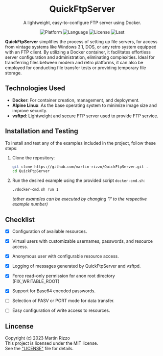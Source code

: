 <h1 align="center">QuickFtpServer</h1>
<p align="center">A lightweight, easy-to-configure FTP server using Docker.</p>
<p align="center">
<img alt="Platform" src="https://img.shields.io/badge/platform-docker-33F">
<img alt="Language" src="https://img.shields.io/badge/language-ash script-22E">
<img alt="License"  src="https://img.shields.io/github/license/martin-rizzo/QuickFtpServer?color=11D">
<img alt="Last"     src="https://img.shields.io/github/last-commit/martin-rizzo/QuickFtpServer">
</p>

<!--
# QuickFtpServer
-->

**QuickFtpServer** simplifies the process of setting up file servers, for access from vintage systems like Windows 3.1, DOS, or any retro system equipped with an FTP client. By utilizing a Docker container, it facilitates effortless server configuration and administration, eliminating complexities. Ideal for transferring files between modern and retro platforms, it can also be employed for conducting file transfer tests or providing temporary file storage.

## Technologies Used

- **Docker**: For container creation, management, and deployment.
- **Alpine Linux**: As the base operating system to minimize image size and improve security.
- **vsftpd**: Lightweight and secure FTP server used to provide FTP service.


## Installation and Testing

To install and test any of the examples included in the project, follow these steps:

1. Clone the repository:

    ```bash
    git clone https://github.com/martin-rizzo/QuickFtpServer.git .
    cd QuickFtpServer
    ```

2. Run the desired example using the provided script `docker-cmd.sh`:

    ```bash
    ./docker-cmd.sh run 1
    ```

    _(other examples can be executed by changing '1' to the respective example number)_


## Checklist

- [x] Configuration of available resources.
- [x] Virtual users with customizable usernames, passwords, and resource access.
- [x] Anonymous user with configurable resource access.
- [x] Logging of messages generated by QuickFtpServer and vsftpd.
- [x] Force read-only permission for anon root directory (FIX_WRITABLE_ROOT)
- [x] Support for Base64 encoded passwords.
- [ ] Selection of PASV or PORT mode for data transfer.
- [ ] Easy configuration of write access to resources.


## Lincense

Copyright (c) 2023 Martin Rizzo  
This project is licensed under the MIT license.  
See the ["LICENSE"](LICENSE) file for details.

